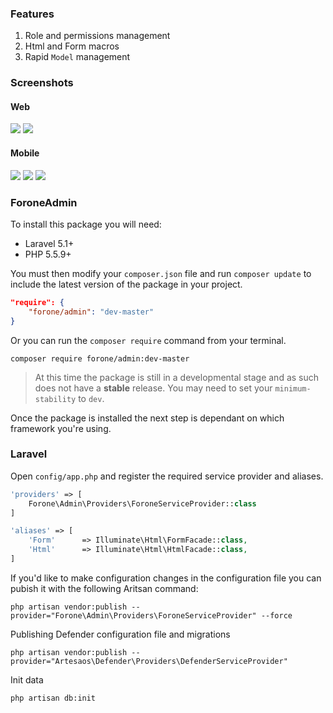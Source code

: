### Features

1. Role and permissions management
2. Html and Form macros
3. Rapid `Model` management

### Screenshots

#### Web

![](https://raw.githubusercontent.com/ForoneTech/screenshots/master/laravel-admin/login.png)
![](https://raw.githubusercontent.com/ForoneTech/screenshots/master/laravel-admin/roles-index.jpg)

#### Mobile

![](https://raw.githubusercontent.com/ForoneTech/screenshots/master/laravel-admin/mobile-login.png)
![](https://raw.githubusercontent.com/ForoneTech/screenshots/master/laravel-admin/mobile-roles-index.jpg)
![](https://raw.githubusercontent.com/ForoneTech/screenshots/master/laravel-admin/mobile-aside.jpg)

### ForoneAdmin

To install this package you will need:

- Laravel 5.1+
- PHP 5.5.9+

You must then modify your `composer.json` file and run `composer update` to include the latest version of the package in your project.

```json
"require": {
    "forone/admin": "dev-master"
}
```

Or you can run the `composer require` command from your terminal.

```
composer require forone/admin:dev-master
```

> At this time the package is still in a developmental stage and as such does not have a **stable** release.
> You may need to set your `minimum-stability` to `dev`.

Once the package is installed the next step is dependant on which framework you're using.

### Laravel

Open `config/app.php` and register the required service provider and aliases.

```php
'providers' => [
    Forone\Admin\Providers\ForoneServiceProvider::class
]
```

```php
'aliases' => [
    'Form'      => Illuminate\Html\FormFacade::class,
    'Html'      => Illuminate\Html\HtmlFacade::class,
]
```

If you'd like to make configuration changes in the configuration file you can pubish it with the following Aritsan command:

```
php artisan vendor:publish --provider="Forone\Admin\Providers\ForoneServiceProvider" --force
```

Publishing Defender configuration file and migrations

```
php artisan vendor:publish --provider="Artesaos\Defender\Providers\DefenderServiceProvider"
```

Init data

```
php artisan db:init
```




